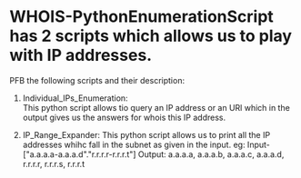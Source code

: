 # WHOIS-PythonEnumerationScript has 2 scripts which allows us to play with IP addresses.

PFB the following scripts and their description:
1. Individual_IPs_Enumeration:  
  This python script allows tio query an IP address or an URl which in the output gives us the answers for whois this IP address.

2. IP_Range_Expander:
  This python script allows us to print all the IP addresses whihc fall in the subnet as given in the input.
  eg: Input- ["a.a.a.a-a.a.a.d"."r.r.r.r-r.r.r.t"]
      Output: a.a.a.a, a.a.a.b, a.a.a.c, a.a.a.d, r.r.r.r, r.r.r.s, r.r.r.t
